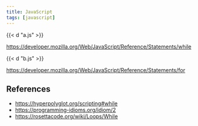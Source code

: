 ```yaml
---
title: JavaScript
tags: [javascript]
---
```


{{< d "a.js" >}}

<https://developer.mozilla.org/Web/JavaScript/Reference/Statements/while>

{{< d "b.js" >}}

<https://developer.mozilla.org/Web/JavaScript/Reference/Statements/for>

## References

- <https://hyperpolyglot.org/scripting#while>
- <https://programming-idioms.org/idiom/2>
- <https://rosettacode.org/wiki/Loops/While>
